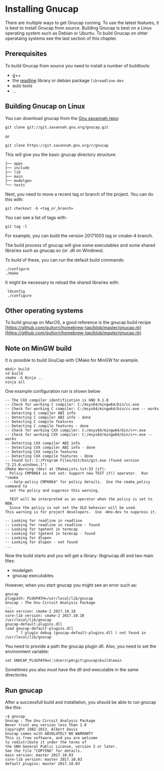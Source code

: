 # Installing Gnucap

There are multiple ways to get Gnucap running. To use the latest features, it is best to install Gnucap from source. Building Gnucap is best on a Linux operating system such as Debian or Ubuntu. To build Gnucap on ohter operataing systems see the last section of this chapter.

## Prerequisites

To build Gnucap from source you need to install a number of buildtools: 

* g++
* the [readline](https://tiswww.case.edu/php/chet/readline/rltop.html) library or debian package `libreadline-dev`
* auto tools
* ...

## Building Gnucap on Linux

You can download gnucap from the [Gnu savannah repo](git://git.savannah.gnu.org/gnucap.git):

```text
git clone git://git.savannah.gnu.org/gnucap.git
```

or


```text
git clone https://git.savannah.gnu.org/r/gnucap
```

This will give you the basic gnucap directory structure:

```text
├── apps
├── include
├── lib
├── main
├── modelgen
└── tests
```

Next, you need to move a recent tag or branch of the project. You can do this with:

    git checkout -b <tag_or_branch>

You can see a list of tags with:
  
    git tag -l

For example, you can build the version 20171003 tag or cmake-4 branch.
    
The build process of gnucap will give some executables and some shared libraries such as gnucap.so (or .dll on Windows).

To build of these, you can run the default build commands:

```text
./configure
./make
```

It might be necessary to reload the shared libraries with:

```text
 ldconfig
 ./configure
```


## Other operating systems

To build gnucap on MacOS, a good reference is the gnucap build recipe [https://github.com/guitorri/homebrew-tap/blob/master/gnucap.rb](https://github.com/guitorri/homebrew-tap/blob/master/gnucap.rb)

## Note on MinGW build

It is possible to build GnuCap with CMake for MinGW for example.

```
mkdir build
cd build
cmake -G Ninja ..
ninja all
```

One example configuration run is shown below

```
-- The CXX compiler identification is GNU 9.1.0
-- Check for working C compiler: C:/msys64/mingw64/bin/cc.exe
-- Check for working C compiler: C:/msys64/mingw64/bin/cc.exe -- works
-- Detecting C compiler ABI info
-- Detecting C compiler ABI info - done
-- Detecting C compile features
-- Detecting C compile features - done
-- Check for working CXX compiler: C:/msys64/mingw64/bin/c++.exe
-- Check for working CXX compiler: C:/msys64/mingw64/bin/c++.exe -- works
-- Detecting CXX compiler ABI info
-- Detecting CXX compiler ABI info - done
-- Detecting CXX compile features
-- Detecting CXX compile features - done
-- Found Git: C:/Program Files/Git/bin/git.exe (found version "2.21.0.windows.1")
CMake Warning (dev) at CMakeLists.txt:33 (if):
  Policy CMP0064 is not set: Support new TEST if() operator.  Run "cmake
  --help-policy CMP0064" for policy details.  Use the cmake_policy command to
  set the policy and suppress this warning.

  TEST will be interpreted as an operator when the policy is set to NEW.
  Since the policy is not set the OLD behavior will be used.
This warning is for project developers.  Use -Wno-dev to suppress it.

-- Looking for readline in readline
-- Looking for readline in readline - found
-- Looking for tgetent in termcap
-- Looking for tgetent in termcap - found
-- Looking for dlopen
-- Looking for dlopen - not found
...
```

Now the build starts and you will get a library: libgnucap.dll and two main files:

* modelgen
* gnucap executables

However, when you start gnucap you might see an error such as:

```
gnucap
plugpath: PLUGPATH=/usr/local/lib/gnucap
Gnucap : The Gnu Circuit Analysis Package
...
main version: cmake-2 2017.10.18
core-lib version: cmake-2 2017.10.18
/usr/local/lib/gnucap
gnucap-default-plugins.dll
load gnucap-default-plugins.dll
     ^ ? plugin debug (gnucap-default-plugins.dll ) not found in /usr/local/lib/gnucap
```

You need to provide a path the gnucap plugin dll.
Also, you need to set the environment variable:

```env
set GNUCAP_PLUGPATH=C:\Users\pm\git\gnucap\build\main
```

Sometimes you also must have the dll and executable in the same directories.

## Run gnucap

After a successfull build and installation, you should be able to run gnucap like this:

```
~$ gnucap
Gnucap : The Gnu Circuit Analysis Package
Never trust any version less than 1.0
Copyright 1982-2013, Albert Davis
Gnucap comes with ABSOLUTELY NO WARRANTY
This is free software, and you are welcome
to redistribute it under the terms of 
the GNU General Public License, version 3 or later.
See the file "COPYING" for details.
main version: master 2017.10.03
core-lib version: master 2017.10.03
default plugins: master 2017.10.03
```


